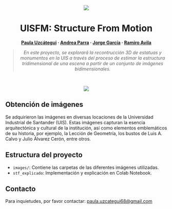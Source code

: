 <div align="center">

<p align="center">
<img src="https://i.imgur.com/C7rLCRk.png">
</p>

# UISFM: Structure From Motion

**[Paula Uzcátegui](https://github.com/PaulaUzca) · [Andrea Parra](https://github.com/andpgate) · [Jorge García](https://github.com/jorge1b3) · [Ramiro Avila](https://github.com/ramiro999)**



> *En este proyecto, se explorará la recontrucción 3D de estatuas y monumentos en la UIS a través del proceso de estimar la estructura tridimensional de una escena a partir de un conjunto de imágenes bidimensionales.*

</div>

</br>

<p align="center">
<img src="https://i.imgur.com/VRTnqq6.png">
</p>


## Obtención de imágenes

Se adquirieron las imágenes en diversas locaciones de la Universidad Industrial de Santander (UIS). Estas imágenes capturan la esencia arquitectónica y cultural de la institución, así como elementos emblemáticos de su historia, por ejemplo, la Lección de Geometría, los bustos de Luis A. Calvo y Julio Álvarez Cerón, entre otros.


## Estructura del proyecto

- `images/`: Contiene las carpetas de las diferentes imágenes utilizadas. 
- `stf_explicado`: Implementación y explicación en Colab Notebook.

## Contacto

Para inquietudes, por favor contactar: paula.uzcategui68@gmail.com
